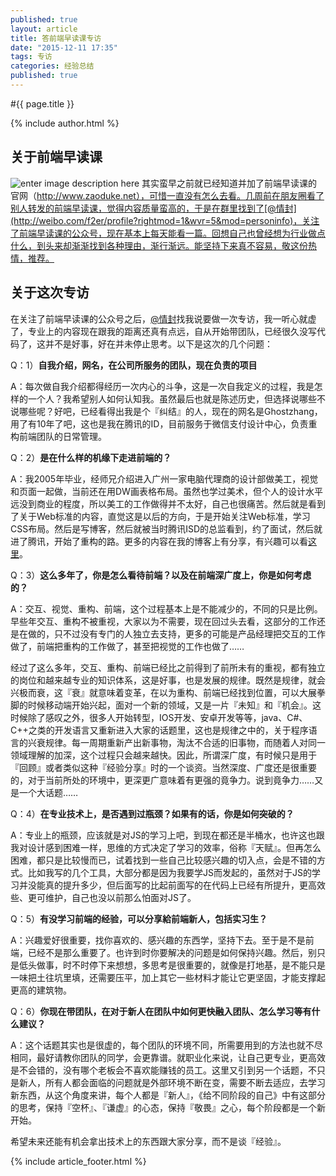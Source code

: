 ```yaml
---
published: true
layout: article
title: 答前端早读课专访
date: "2015-12-11 17:35"
tags: 专访
categories: 经验总结
published: true
---
```



#{{ page.title }}

{% include author.html %}

## 关于前端早读课

![enter image description here](http://www.zaoduke.net/static/images/getqrcode.jpg) 
其实蛮早之前就已经知道并加了前端早读课的官网（http://www.zaoduke.net），可惜一直没有怎么去看。几周前在朋友圈看了别人转发的前端早读课，觉得内容质量蛮高的，于是在群里找到了[@情封](http://weibo.com/f2er/profile?rightmod=1&wvr=5&mod=personinfo)，关注了前端早读课的公众号，现在基本上每天能看一篇。回想自己也曾经想为行业做点什么，到头来却渐渐找到各种理由，渐行渐远。能坚持下来真不容易，敬这份热情，推荐。

## 关于这次专访

在关注了前端早读课的公众号之后，[@情封](http://weibo.com/f2er/profile?rightmod=1&wvr=5&mod=personinfo)找我说要做一次专访，我一听心就虚了，专业上的内容现在跟我的距离还真有点远，自从开始带团队，已经很久没写代码了，这并不是好事，好在并未停止思考。以下是这次的几个问题：

Q：1）**自我介绍，网名，在公司所服务的团队，现在负责的项目**

A：每次做自我介绍都得经历一次内心的斗争，这是一次自我定义的过程，我是怎样的一个人？我希望别人如何认知我。虽然最后也就是陈述历史，但选择说哪些不说哪些呢？好吧，已经看得出我是个『纠结』的人，现在的网名是Ghostzhang，用了有10年了吧，这也是我在腾讯的ID，目前服务于微信支付设计中心，负责重构前端团队的日常管理。

Q：2）**是在什么样的机缘下走进前端的？**

A：我2005年毕业，经师兄介绍进入广州一家电脑代理商的设计部做美工，视觉和页面一起做，当前还在用DW画表格布局。虽然也学过美术，但个人的设计水平远没到商业的程度，所以美工的工作做得并不太好，自己也很痛苦。然后就是看到了关于Web标准的内容，直觉这是以后的方向，于是开始关注Web标准，学习CSS布局。然后是写博客，然后就被当时腾讯ISD的总监看到，约了面试，然后就进了腾讯，开始了重构的路。更多的内容在我的博客上有分享，有兴趣可以看[这里](http://blog.cssforest.org/categories/#个人经历)。

Q：3）**这么多年了，你是怎么看待前端？以及在前端深广度上，你是如何考虑的？**

A：交互、视觉、重构、前端，这个过程基本上是不能减少的，不同的只是比例。早些年交互、重构不被重视，大家以为不需要，现在回过头去看，这部分的工作还是在做的，只不过没有专门的人独立去支持，更多的可能是产品经理把交互的工作做了，前端把重构的工作做了，甚至把视觉的工作也做了……

经过了这么多年，交互、重构、前端已经比之前得到了前所未有的重视，都有独立的岗位和越来越专业的知识体系，这是好事，也是发展的规律。既然是规律，就会兴极而衰，这『衰』就意味着变革，在以为重构、前端已经找到位置，可以大展拳脚的时候移动端开始兴起，面对一个新的领域，又是一片『未知』和『机会』。这时候除了感叹之外，很多人开始转型，IOS开发、安卓开发等等，java、C#、C++之类的开发语言又重新进入大家的话题里，这也是规律之中的，关于程序语言的兴衰规律。每一周期重新产出新事物，淘汰不合适的旧事物，而随着人对同一领域理解的加深，这个过程只会越来越快。因此，所谓深广度，有时候只是用于『回顾』或者类似这种『经验分享』时的一个谈资。当然深度、广度还是很重要的，对于当前所处的环境中，更深更广意味着有更强的竟争力。说到竟争力……又是一个大话题……

Q：4）**在专业技术上，是否遇到过瓶颈？如果有的话，你是如何突破的？**

A：专业上的瓶颈，应该就是对JS的学习上吧，到现在都还是半桶水，也许这也跟我对设计感到困难一样，思维的方式决定了学习的效率，俗称『天赋』。但再怎么困难，都只是比较慢而已，试着找到一些自己比较感兴趣的切入点，会是不错的方式。比如我写的几个工具，大部分都是因为我要学JS而发起的，虽然对于JS的学习并没能真的提升多少，但后面写的比起前面写的在代码上已经有所提升，更高效些、更可维护，自己也没以前那么怕面对JS了。

Q：5）**有没学习前端的经验，可以分享給前端新人，包括实习生？**

A：兴趣爱好很重要，找你喜欢的、感兴趣的东西学，坚持下去。至于是不是前端，已经不是那么重要了。也许到时你要解决的问题是如何保持兴趣。然后，别只是低头做事，时不时停下来想想，多思考是很重要的，就像是打地基，是不能只是一味把土往坑里填，还需要压平，加上其它一些材料才能让它更坚固，才能支撑起更高的建筑物。

Q：6）**你现在带团队，在对于新人在团队中如何更快融入团队、怎么学习等有什么建议？**

A：这个话题其实也是很虚的，每个团队的环境不同，所需要用到的方法也就不尽相同，最好请教你团队的同学，会更靠谱。就职业化来说，让自己更专业，更高效是不会错的，没有哪个老板会不喜欢能赚钱的员工。这里又引到另一个话题，不只是新人，所有人都会面临的问题就是外部环境不断在变，需要不断去适应，去学习新东西，从这个角度来讲，每个人都是『新人』，《给不同阶段的自己》中有这部分的思考，保持『空杯』、『谦虚』的心态，保持『敬畏』之心，每个阶段都是一个新开始。

希望未来还能有机会拿出技术上的东西跟大家分享，而不是谈『经验』。

{% include article_footer.html %}

